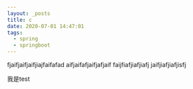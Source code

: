 ```yaml
---
layout: _posts
title: c
date: 2020-07-01 14:47:01
tags:
  - spring
  - springboot
---
```

fjaifjaifjaifjiajfaifafad
aifjaifafjaifjafjaif
faijfiafjiafjiafj
jaifjiafjiafjisfj
<!-- more -->
我是test